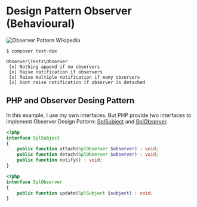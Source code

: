# Design Pattern Observer (Behavioural)

![Observer Pattern Wikipedia](https://upload.wikimedia.org/wikipedia/commons/thumb/8/8d/Observer.svg/854px-Observer.svg.png)

```
$ composer test-dox

Observer\Tests\Observer
 [x] Nothing append if no observers
 [x] Raise notification if observers
 [x] Raise multiple notification if many observers
 [x] Dont raise notification if observer is detached
 ```


## PHP and Observer Desing Pattern

In this example, I use my own interfaces. But PHP provide two interfaces to implement Observer Design Pattern: [SplSubject](http://php.net/manual/en/class.splsubject.php) and [SplObserver](http://php.net/manual/en/class.splobserver.php).


```php
<?php
interface SplSubject
{
    public function attach(SplObserver $observer) : void;
    public function detach(SplObserver $observer) : void;
    public function notify() : void;
}
```

```php
<?php
interface SplObserver
{
    public function update(SplSubject $subject) : void;
}
```
